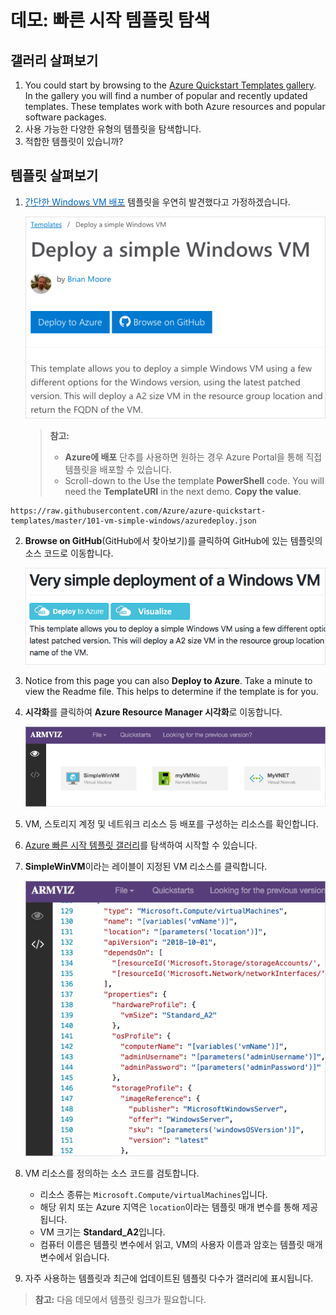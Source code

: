 # <a name="demonstration-explore-quickstart-templates"></a>데모: 빠른 시작 템플릿 탐색

## <a name="explore-the-gallery"></a>갤러리 살펴보기

1. You could start by browsing to the <bpt id="p1">[</bpt>Azure Quickstart Templates gallery<ept id="p1">](https://azure.microsoft.com/resources/templates?azure-portal=true)</ept>. In the gallery you will find a number of popular and recently updated templates. These templates work with both Azure resources and popular software packages.
2. 사용 가능한 다양한 유형의 템플릿을 탐색합니다.
3. 적합한 템플릿이 있습니까?

## <a name="explore-a-template"></a>템플릿 살펴보기

1. <a href="https://azure.microsoft.com/resources/templates/101-vm-simple-windows?azure-portal=true" target="_blank"><span style="color: #0066cc;" color="#0066cc">간단한 Windows VM 배포</span></a> 템플릿을 우연히 발견했다고 가정하겠습니다.

    ![Deploy a simple Windows VM 페이지의 스크린샷](Images/AZ103_Demo_QS_Templates2.png)

    >**참고:**
    >- **Azure에 배포** 단추를 사용하면 원하는 경우 Azure Portal을 통해 직접 템플릿을 배포할 수 있습니다.
    >- Scroll-down to the Use the template <bpt id="p1">**</bpt>PowerShell<ept id="p1">**</ept> code. You will need the <bpt id="p1">**</bpt>TemplateURI<ept id="p1">**</ept> in the next demo. <bpt id="p1">**</bpt>Copy the value<ept id="p1">**</ept>. 

```
https://raw.githubusercontent.com/Azure/azure-quickstart-templates/master/101-vm-simple-windows/azuredeploy.json
```

2. **Browse on GitHub**(GitHub에서 찾아보기)를 클릭하여 GitHub에 있는 템플릿의 소스 코드로 이동합니다.

    ![Resource Manager 템플릿에 대한 GitHub README의 스크린샷](Images/AZ103_Demo_QS_Templates3.png)

3. Notice from this page you can also <bpt id="p1">**</bpt>Deploy to Azure<ept id="p1">**</ept>. Take a minute to view the Readme file. This helps to determine if the template is for you.  

4. **시각화**를 클릭하여 **Azure Resource Manager 시각화**로 이동합니다.

    ![Azure 리소스를 표시하는 Azure Resource Manager 시각화 .](Images/AZ103_Demo_QS_Templates4.png)

5. VM, 스토리지 계정 및 네트워크 리소스 등 배포를 구성하는 리소스를 확인합니다.
6. [Azure 빠른 시작 템플릿 갤러리](https://azure.microsoft.com/resources/templates?azure-portal=true)를 탐색하여 시작할 수 있습니다.
7. **SimpleWinVM**이라는 레이블이 지정된 VM 리소스를 클릭합니다.

    ![Azure Resource Manager Visualizer에 템플릿의 소스 코드가 표시됩니다.](Images/AZ103_Demo_QS_Templates5.png)

8. VM 리소스를 정의하는 소스 코드를 검토합니다.

    * 리소스 종류는 `Microsoft.Compute/virtualMachines`입니다.
    * 해당 위치 또는 Azure 지역은 `location`이라는 템플릿 매개 변수를 통해 제공됩니다.
    * VM 크기는 **Standard_A2**입니다.
    * 컴퓨터 이름은 템플릿 변수에서 읽고, VM의 사용자 이름과 암호는 템플릿 매개 변수에서 읽습니다.

9. 자주 사용하는 템플릿과 최근에 업데이트된 템플릿 다수가 갤러리에 표시됩니다.

>**참고:** 다음 데모에서 템플릿 링크가 필요합니다.